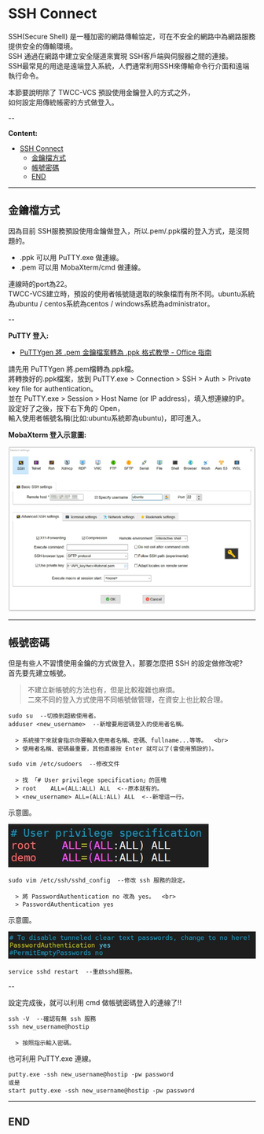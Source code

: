 # SSH Connect

SSH(Secure Shell) 是一種加密的網路傳輸協定，可在不安全的網路中為網路服務提供安全的傳輸環境。  <br>
SSH 通過在網路中建立安全隧道來實現 SSH客戶端與伺服器之間的連接。  <br>
SSH最常見的用途是遠端登入系統，人們通常利用SSH來傳輸命令行介面和遠端執行命令。

本節要說明除了 TWCC-VCS 預設使用金鑰登入的方式之外，  <br>
如何設定用傳統帳密的方式做登入。

--

**Content:**

<!-- TOC -->

- [SSH Connect](#ssh-connect)
  - [金鑰檔方式](#金鑰檔方式)
  - [帳號密碼](#帳號密碼)
  - [END](#end)

<!-- /TOC -->

---

## 金鑰檔方式

因為目前 SSH服務預設使用金鑰做登入，所以.pem/.ppk檔的登入方式，是沒問題的。  <br>

- .ppk 可以用 PuTTY.exe 做連線。
- .pem 可以用 MobaXterm/cmd 做連線。

連線時的port為22。  <br>
TWCC-VCS建立時，預設的使用者帳號隨選取的映象檔而有所不同。ubuntu系統為ubuntu / centos系統為centos / windows系統為administrator。

--

**PuTTY 登入:**

- [PuTTYgen 將 .pem 金鑰檔案轉為 .ppk 格式教學 - Office 指南](https://officeguide.cc/putty-convert-pem-to-ppk-tutorial/)

請先用 PuTTYgen 將.pem檔轉為.ppk檔。  <br>
將轉換好的.ppk檔案，放到 PuTTY.exe > Connection > SSH > Auth > Private key file for authentication。  <br>
並在 PuTTY.exe > Session > Host Name (or IP address)，填入想連線的IP。  <br>
設定好了之後，按下右下角的 Open，  <br>
輸入使用者帳號名稱(比如:ubuntu系統即為ubuntu)，即可進入。

**MobaXterm 登入示意圖:**

![mobaxterm_connect_ubuntu](./image/mobaxterm_connect_ubuntu.png)

---

## 帳號密碼

但是有些人不習慣使用金鑰的方式做登入，那要怎麼把 SSH 的設定做修改呢?  <br>
首先要先建立帳號。

> 不建立新帳號的方法也有，但是比較複雜也麻煩。  <br>
> 二來不同的登入方式使用不同帳號做管理，在資安上也比較合理。

```{bash}
sudo su  --切換到超級使用者。
adduser <new_username>  --新增要用密碼登入的使用者名稱。

  > 系統接下來就會指示你要輸入使用者名稱、密碼、fullname...等等。  <br>
  > 使用者名稱、密碼最重要，其他直接按 Enter 就可以了(會使用預設的)。
```

```{bash}
sudo vim /etc/sudoers  --修改文件

  > 找 「# User privilege specification」的區塊
  > root    ALL=(ALL:ALL) ALL  <--原本就有的。
  > <new_username> ALL=(ALL:ALL) ALL  <--新增這一行。
```

示意圖。

![SSH01](./image/SSH01.jpg)

```{bash}
sudo vim /etc/ssh/sshd_config  --修改 ssh 服務的設定。

  > 將 PasswordAuthentication no 改為 yes。  <br>
  > PasswordAuthentication yes
```

示意圖。

![SSH02](./image/SSH02.jpg)

```{bash}
service sshd restart  --重啟sshd服務。
```

--

設定完成後，就可以利用 cmd 做帳號密碼登入的連線了!!

```{bash}
ssh -V  --確認有無 ssh 服務
ssh new_username@hostip

  > 按照指示輸入密碼。
```

也可利用 PuTTY.exe 連線。

```{bash}
putty.exe -ssh new_username@hostip -pw password
或是
start putty.exe -ssh new_username@hostip -pw password
```

---

## END
